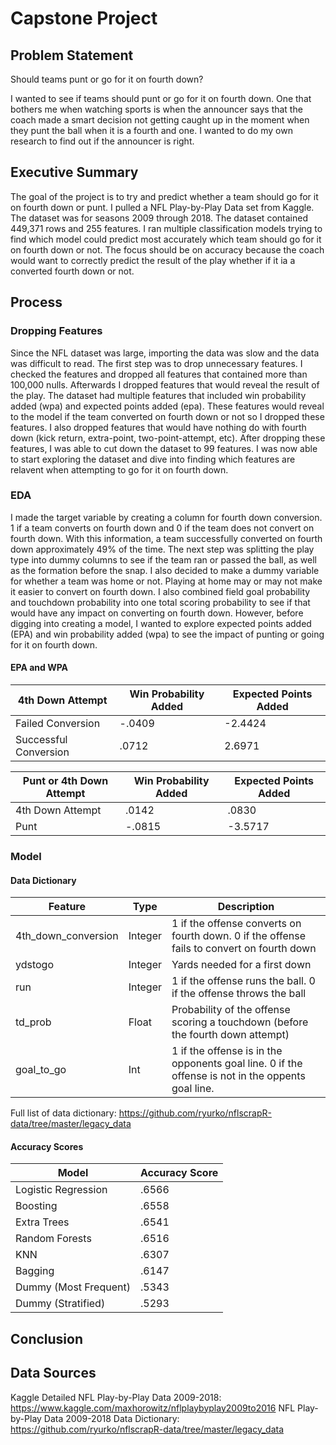 # Capstone Project

## Problem Statement

Should teams punt or go for it on fourth down?

I wanted to see if teams should punt or go for it on fourth down. One that bothers me when watching sports is when the announcer says that the coach made a smart decision not getting caught up in the moment when they punt the ball when it is a fourth and one. I wanted to do my own research to find out if the announcer is right. 

## Executive Summary

The goal of the project is to try and predict whether a team should go for it on fourth down or punt. I pulled a NFL Play-by-Play Data set from Kaggle. The dataset was for seasons 2009 through 2018. The dataset contained 449,371 rows and 255 features. I ran multiple classification models trying to find which model could predict most accurately which team should go for it on fourth down or not. The focus should be on accuracy because the coach would want to correctly predict the result of the play whether if it ia a converted fourth down or not. 

## Process

### Dropping Features

Since the NFL dataset was large, importing the data was slow and the data was difficult to read. The first step was to drop unnecessary features. I checked the features and dropped all features that contained more than 100,000 nulls. Afterwards I dropped features that would reveal the result of the play. The dataset had multiple features that included win probability added (wpa) and expected points added (epa). These features would reveal to the model if the team converted on fourth down or not so I dropped these features. I also dropped features that would have nothing do with fourth down (kick return, extra-point, two-point-attempt, etc). After dropping these features, I was able to cut down the dataset to 99 features. I was now able to start exploring the dataset and dive into finding which features are relavent when attempting to go for it on fourth down. 

### EDA

I made the target variable by creating a column for fourth down conversion. 1 if a team converts on fourth down and 0 if the team does not convert on fourth down. With this information, a team successfully converted on fourth down approximately 49% of the time. The next step was splitting the play type into dummy columns to see if the team ran or passed the ball, as well as the formation before the snap. I also decided to make a dummy variable for whether a team was home or not. Playing at home may or may not make it easier to convert on fourth down. I also combined field goal probability and touchdown probability into one total scoring probability to see if that would have any impact on converting on fourth down. However, before digging into creating a model, I wanted to explore expected points added (EPA) and win probability added (wpa) to see the impact of punting or going for it on fourth down.

####  EPA and WPA

| 4th Down Attempt | Win Probability Added | Expected Points Added |
| --- | --- | --- |
| Failed Conversion | -.0409 | -2.4424 |
| Successful Conversion | .0712 | 2.6971 |


| Punt or 4th Down Attempt | Win Probability Added | Expected Points Added |
| --- | --- | --- |
| 4th Down Attempt | .0142 | .0830 |
| Punt | -.0815 | -3.5717 |

### Model

#### Data Dictionary

| Feature | Type | Description |
| --- | --- | --- |
| 4th_down_conversion | Integer | 1 if the offense converts on fourth down. 0 if the offense fails to convert on fourth down |
| ydstogo | Integer | Yards needed for a first down |
| run | Integer | 1 if the offense runs the ball. 0 if the offense throws the ball |
| td_prob | Float | Probability of the offense scoring a touchdown (before the fourth down attempt) |
| goal_to_go | Int | 1 if the offense is in the opponents goal line. 0 if the offense is not in the oppents goal line. |

Full list of data dictionary: https://github.com/ryurko/nflscrapR-data/tree/master/legacy_data

#### Accuracy Scores

| Model | Accuracy Score |
| --- | --- |
| Logistic Regression | .6566 |
| Boosting | .6558 | 
| Extra Trees | .6541 |
| Random Forests | .6516 |
| KNN | .6307 |
| Bagging | .6147 |
| Dummy (Most Frequent) | .5343 |
| Dummy (Stratified) | .5293 |


## Conclusion

## Data Sources
Kaggle Detailed NFL Play-by-Play Data 2009-2018: https://www.kaggle.com/maxhorowitz/nflplaybyplay2009to2016
NFL Play-by-Play Data 2009-2018 Data Dictionary: https://github.com/ryurko/nflscrapR-data/tree/master/legacy_data
